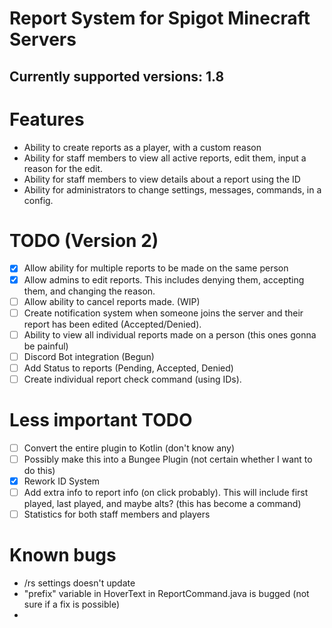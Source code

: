 # Report System for Spigot Minecraft Servers
## Currently supported versions: 1.8

# Features
- Ability to create reports as a player, with a custom reason
- Ability for staff members to view all active reports, edit them, input a reason for the edit.
- Ability for staff members to view details about a report using the ID
- Ability for administrators to change settings, messages, commands, in a config.




# TODO (Version 2)
- [x] Allow ability for multiple reports to be made on the same person
- [x] Allow admins to edit reports. This includes denying them, accepting them, and changing the reason.
- [ ] Allow ability to cancel reports made. (WIP)
- [ ] Create notification system when someone joins the server and their report has been edited (Accepted/Denied).
- [ ] Ability to view all individual reports made on a person (this ones gonna be painful)
- [ ] Discord Bot integration (Begun)
- [ ] Add Status to reports (Pending, Accepted, Denied)
- [ ] Create individual report check command (using IDs).

# Less important TODO
- [ ] Convert the entire plugin to Kotlin (don't know any)
- [ ] Possibly make this into a Bungee Plugin (not certain whether I want to do this)
- [x] Rework ID System
- [ ] Add extra info to report info (on click probably). This will include first played, last played, and maybe alts? (this has become a command)
- [ ] Statistics for both staff members and players

# Known bugs
- /rs settings doesn't update
- "prefix" variable in HoverText in ReportCommand.java is bugged (not sure if a fix is possible)
- 


